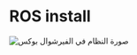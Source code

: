 # ROS install
![صورة النظام في الفيرشوال بوكس](https://github.com/rahafasiri/Rahaf/assets/139389205/2dbc7072-1aeb-40bd-bf4a-ed0fa9869aab)
